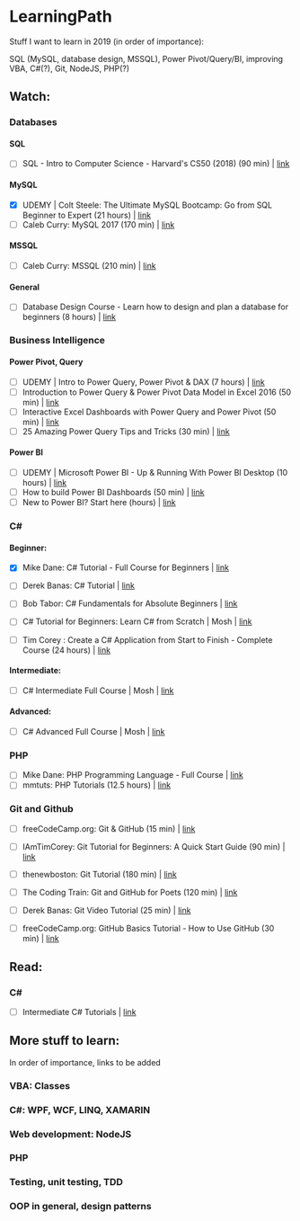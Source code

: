 # LearningPath
Stuff I want to learn in 2019 (in order of importance):

SQL (MySQL, database design, MSSQL), Power Pivot/Query/BI, improving VBA, C#(?), Git, NodeJS, PHP(?)

## Watch:

### Databases

#### SQL

- [ ] SQL - Intro to Computer Science - Harvard's CS50 (2018) (90 min) | [link](https://www.youtube.com/watch?v=TplT4qjz1RQ)

#### MySQL

- [x] UDEMY | Colt Steele: The Ultimate MySQL Bootcamp: Go from SQL Beginner to Expert (21 hours) | [link](https://www.udemy.com/the-ultimate-mysql-bootcamp-go-from-sql-beginner-to-expert/learn/v4/)
- [ ] Caleb Curry: MySQL 2017 (170 min) | [link](https://www.youtube.com/playlist?list=PL_c9BZzLwBRKn20DFbNeLAAbw4ZMTlZPH)

#### MSSQL

- [ ] Caleb Curry: MSSQL (210 min) | [link](https://www.youtube.com/playlist?list=PL_c9BZzLwBRKC2PJwLFxc2y6cyXYYQzj3)

#### General

- [ ] Database Design Course - Learn how to design and plan a database for beginners (8 hours) | [link](https://www.youtube.com/watch?v=ztHopE5Wnpc)

### Business Intelligence

#### Power Pivot, Query

- [ ] UDEMY | Intro to Power Query, Power Pivot & DAX (7 hours) | [link](https://www.udemy.com/microsoft-excel-power-query-power-pivot-dax/learn/v4/)
- [ ] Introduction to Power Query & Power Pivot Data Model in Excel 2016 (50 min) | [link](https://www.youtube.com/watch?v=ohGFPF12Qwc)
- [ ] Interactive Excel Dashboards with Power Query and Power Pivot (50 min) | [link](https://www.youtube.com/watch?v=TK0CJBaqvnY)
- [ ] 25 Amazing Power Query Tips and Tricks (30 min) | [link](https://www.youtube.com/watch?v=ZLlvfCDaaxI)

#### Power BI
- [ ] UDEMY | Microsoft Power BI - Up & Running With Power BI Desktop (10 hours) | [link](https://www.udemy.com/microsoft-power-bi-up-running-with-power-bi-desktop/learn/v4/)
- [ ] How to build Power BI Dashboards (50 min) | [link](https://www.youtube.com/watch?v=BsXliHbOFDM)
- [ ] New to Power BI? Start here (hours) | [link](https://www.youtube.com/playlist?list=PLDz00l_jz6zxaIbpYQ-ySI3KgPFiG_KF1)

### C#

#### Beginner:

- [x] Mike Dane: C# Tutorial - Full Course for Beginners | [link](https://www.youtube.com/watch?v=GhQdlIFylQ8)

- [ ] Derek Banas: C# Tutorial | [link](https://www.youtube.com/playlist?list=PLGLfVvz_LVvRX6xK1oi0reKci6ignjdSa)

- [ ] Bob Tabor: C# Fundamentals for Absolute Beginners | [link](https://www.youtube.com/watch?v=nRjHGKaJY8M)

- [ ] C# Tutorial for Beginners: Learn C# from Scratch | Mosh | [link](https://www.youtube.com/watch?v=gfkTfcpWqAY)

- [ ] Tim Corey : Create a C# Application from Start to Finish - Complete Course (24 hours)  | [link](https://www.youtube.com/watch?v=wfWxdh-_k_4)

#### Intermediate:

- [ ] C# Intermediate Full Course | Mosh | [link](https://www.youtube.com/watch?v=M3lqkuZQBcM)

#### Advanced:

- [ ] C# Advanced Full Course | Mosh | [link](https://www.youtube.com/watch?v=uBan98h1KE0)

### PHP

- [ ] Mike Dane: PHP Programming Language - Full Course | [link](https://www.youtube.com/watch?v=OK_JCtrrv-c)
- [ ] mmtuts: PHP Tutorials (12.5 hours) | [link](https://www.youtube.com/playlist?list=PL0eyrZgxdwhwBToawjm9faF1ixePexft-)

### Git and Github

- [ ] freeCodeCamp.org: Git & GitHub (15 min) | [link](https://www.youtube.com/playlist?list=PLWKjhJtqVAbkFiqHnNaxpOPhh9tSWMXIF)
- [ ] IAmTimCorey: Git Tutorial for Beginners: A Quick Start Guide (90 min) | [link](https://www.youtube.com/watch?v=ugN-IYV1NTM)
- [ ] thenewboston: Git Tutorial (180 min) | [link](https://www.youtube.com/playlist?list=PL6gx4Cwl9DGAKWClAD_iKpNC0bGHxGhcx)
- [ ] The Coding Train: Git and GitHub for Poets (120 min) | [link](https://www.youtube.com/playlist?list=PLRqwX-V7Uu6ZF9C0YMKuns9sLDzK6zoiV)
- [ ] Derek Banas: Git Video Tutorial (25 min) | [link](https://www.youtube.com/watch?v=r63f51ce84A)
- [ ] freeCodeCamp.org: GitHub Basics Tutorial - How to Use GitHub (30 min) | [link](https://www.youtube.com/watch?v=x0EYpi38Yp4)


## Read:

### C#

- [ ] Intermediate C# Tutorials | [link](http://rbwhitaker.wikidot.com/c-sharp-intermediate-tutorials)

## More stuff to learn:

In order of importance, links to be added

### VBA: Classes
### C#: WPF, WCF, LINQ, XAMARIN
### Web development: NodeJS
### PHP
### Testing, unit testing, TDD
### OOP in general, design patterns

